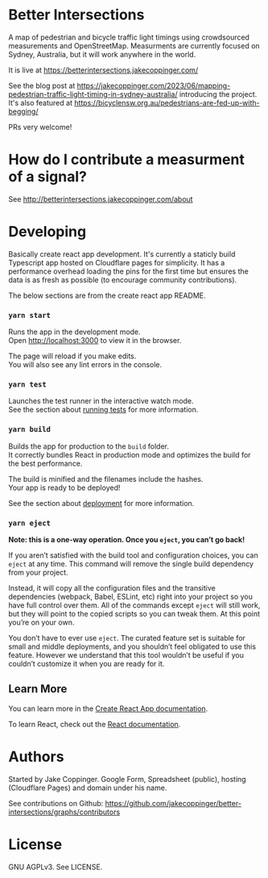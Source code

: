 Better Intersections
====================

A map of pedestrian and bicycle traffic light timings using crowdsourced measurements and OpenStreetMap. Measurments are currently focused on Sydney, Australia, but it will work anywhere in the world. 

It is live at https://betterintersections.jakecoppinger.com/

See the blog post at https://jakecoppinger.com/2023/06/mapping-pedestrian-traffic-light-timing-in-sydney-australia/
introducing the project. It's also featured at https://bicyclensw.org.au/pedestrians-are-fed-up-with-begging/

PRs very welcome!

# How do I contribute a measurment of a signal?

See http://betterintersections.jakecoppinger.com/about

# Developing
Basically create react app development. It's currently a staticly build Typescript app hosted
on Cloudflare pages for simplicity. It has a performance overhead loading the pins for the first
time but ensures the data is as fresh as possible (to encourage community contributions).

The below sections are from the create react app README.

### `yarn start`

Runs the app in the development mode.<br />
Open [http://localhost:3000](http://localhost:3000) to view it in the browser.

The page will reload if you make edits.<br />
You will also see any lint errors in the console.

### `yarn test`

Launches the test runner in the interactive watch mode.<br />
See the section about [running tests](https://facebook.github.io/create-react-app/docs/running-tests) for more information.

### `yarn build`

Builds the app for production to the `build` folder.<br />
It correctly bundles React in production mode and optimizes the build for the best performance.

The build is minified and the filenames include the hashes.<br />
Your app is ready to be deployed!

See the section about [deployment](https://facebook.github.io/create-react-app/docs/deployment) for more information.

### `yarn eject`

**Note: this is a one-way operation. Once you `eject`, you can’t go back!**

If you aren’t satisfied with the build tool and configuration choices, you can `eject` at any time. This command will remove the single build dependency from your project.

Instead, it will copy all the configuration files and the transitive dependencies (webpack, Babel, ESLint, etc) right into your project so you have full control over them. All of the commands except `eject` will still work, but they will point to the copied scripts so you can tweak them. At this point you’re on your own.

You don’t have to ever use `eject`. The curated feature set is suitable for small and middle deployments, and you shouldn’t feel obligated to use this feature. However we understand that this tool wouldn’t be useful if you couldn’t customize it when you are ready for it.

## Learn More

You can learn more in the [Create React App documentation](https://facebook.github.io/create-react-app/docs/getting-started).

To learn React, check out the [React documentation](https://reactjs.org/).

# Authors

Started by Jake Coppinger. Google Form, Spreadsheet (public), hosting (Cloudflare Pages) and domain under his name.

See contributions on Github: https://github.com/jakecoppinger/better-intersections/graphs/contributors

# License

GNU AGPLv3. See LICENSE.